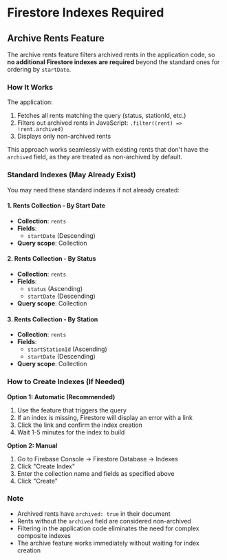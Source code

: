 # Firestore Indexes Required

## Archive Rents Feature

The archive rents feature filters archived rents in the application code, so **no additional Firestore indexes are required** beyond the standard ones for ordering by `startDate`.

### How It Works

The application:

1. Fetches all rents matching the query (status, stationId, etc.)
2. Filters out archived rents in JavaScript: `.filter((rent) => !rent.archived)`
3. Displays only non-archived rents

This approach works seamlessly with existing rents that don't have the `archived` field, as they are treated as non-archived by default.

### Standard Indexes (May Already Exist)

You may need these standard indexes if not already created:

#### 1. Rents Collection - By Start Date

- **Collection**: `rents`
- **Fields**:
  - `startDate` (Descending)
- **Query scope**: Collection

#### 2. Rents Collection - By Status

- **Collection**: `rents`
- **Fields**:
  - `status` (Ascending)
  - `startDate` (Descending)
- **Query scope**: Collection

#### 3. Rents Collection - By Station

- **Collection**: `rents`
- **Fields**:
  - `startStationId` (Ascending)
  - `startDate` (Descending)
- **Query scope**: Collection

### How to Create Indexes (If Needed)

**Option 1: Automatic (Recommended)**

1. Use the feature that triggers the query
2. If an index is missing, Firestore will display an error with a link
3. Click the link and confirm the index creation
4. Wait 1-5 minutes for the index to build

**Option 2: Manual**

1. Go to Firebase Console → Firestore Database → Indexes
2. Click "Create Index"
3. Enter the collection name and fields as specified above
4. Click "Create"

### Note

- Archived rents have `archived: true` in their document
- Rents without the `archived` field are considered non-archived
- Filtering in the application code eliminates the need for complex composite indexes
- The archive feature works immediately without waiting for index creation
